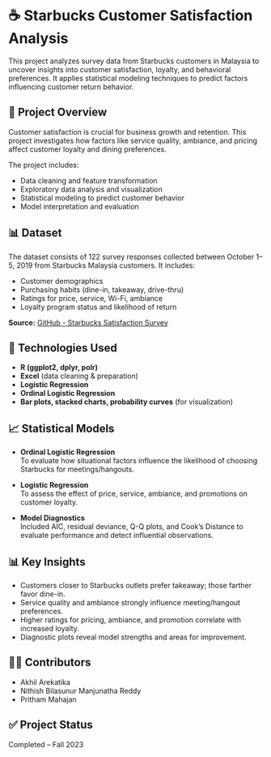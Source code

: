 # ☕ Starbucks Customer Satisfaction Analysis 

This project analyzes survey data from Starbucks customers in Malaysia to uncover insights into customer satisfaction, loyalty, and behavioral preferences. It applies statistical modeling techniques to predict factors influencing customer return behavior.

## 📌 Project Overview

Customer satisfaction is crucial for business growth and retention. This project investigates how factors like service quality, ambiance, and pricing affect customer loyalty and dining preferences.

The project includes:
- Data cleaning and feature transformation
- Exploratory data analysis and visualization
- Statistical modeling to predict customer behavior
- Model interpretation and evaluation

## 📊 Dataset

The dataset consists of 122 survey responses collected between October 1–5, 2019 from Starbucks Malaysia customers. It includes:
- Customer demographics
- Purchasing habits (dine-in, takeaway, drive-thru)
- Ratings for price, service, Wi-Fi, ambiance
- Loyalty program status and likelihood of return

**Source:** [GitHub - Starbucks Satisfaction Survey](https://github.com/prasertcbs/basic-dataset/blob/master/Starbucks%20satisfactory%20survey.csv)

## 🔧 Technologies Used

- **R (ggplot2, dplyr, polr)**
- **Excel** (data cleaning & preparation)
- **Logistic Regression**
- **Ordinal Logistic Regression**
- **Bar plots, stacked charts, probability curves** (for visualization)

## 📈 Statistical Models

- **Ordinal Logistic Regression**  
  To evaluate how situational factors influence the likelihood of choosing Starbucks for meetings/hangouts.
  
- **Logistic Regression**  
  To assess the effect of price, service, ambiance, and promotions on customer loyalty.

- **Model Diagnostics**  
  Included AIC, residual deviance, Q-Q plots, and Cook’s Distance to evaluate performance and detect influential observations.

## 📊 Key Insights

- Customers closer to Starbucks outlets prefer takeaway; those farther favor dine-in.
- Service quality and ambiance strongly influence meeting/hangout preferences.
- Higher ratings for pricing, ambiance, and promotion correlate with increased loyalty.
- Diagnostic plots reveal model strengths and areas for improvement.

## 👨‍💻 Contributors

- Akhil Arekatika  
- Nithish Bilasunur Manjunatha Reddy  
- Pritham Mahajan

## ✅ Project Status

Completed – Fall 2023 
